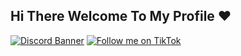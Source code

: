 ## Hi There Welcome To My Profile ❤️

[![Discord Banner](https://discordapp.com/api/guilds/1426908322908340326/widget.png?style=banner2)](https://discord.gg/EZGYy5B7sF)
[![Follow me on TikTok](https://img.shields.io/badge/Follow%20me%20on%20TikTok-%23000000?style=for-the-badge&logo=tiktok&logoColor=white)](https://www.tiktok.com/@sunnyy.lol)
